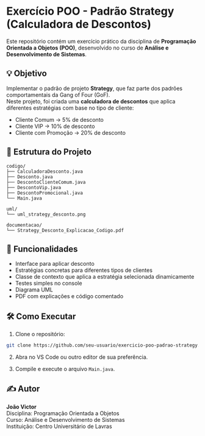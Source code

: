 
# Exercício POO - Padrão Strategy (Calculadora de Descontos)

Este repositório contém um exercício prático da disciplina de **Programação Orientada a Objetos (POO)**, desenvolvido no curso de **Análise e Desenvolvimento de Sistemas**.

## 💡 Objetivo

Implementar o padrão de projeto **Strategy**, que faz parte dos padrões comportamentais da Gang of Four (GoF).  
Neste projeto, foi criada uma **calculadora de descontos** que aplica diferentes estratégias com base no tipo de cliente:

- Cliente Comum → 5% de desconto
- Cliente VIP → 10% de desconto
- Cliente com Promoção → 20% de desconto

## 📁 Estrutura do Projeto

```
codigo/
├── CalculadoraDesconto.java
├── Desconto.java
├── DescontoClienteComum.java
├── DescontoVip.java
├── DescontoPromocional.java
└── Main.java

uml/
└── uml_strategy_desconto.png

documentacao/
└── Strategy_Desconto_Explicacao_Codigo.pdf
```

## 📌 Funcionalidades

- Interface para aplicar desconto
- Estratégias concretas para diferentes tipos de clientes
- Classe de contexto que aplica a estratégia selecionada dinamicamente
- Testes simples no console
- Diagrama UML
- PDF com explicações e código comentado

## 🛠️ Como Executar

1. Clone o repositório:
```bash
git clone https://github.com/seu-usuario/exercicio-poo-padrao-strategy.git
```

2. Abra no VS Code ou outro editor de sua preferência.

3. Compile e execute o arquivo `Main.java`.

## ✍️ Autor

**João Victor**  
Disciplina: Programação Orientada a Objetos  
Curso: Análise e Desenvolvimento de Sistemas  
Instituição: Centro Universitário de Lavras
